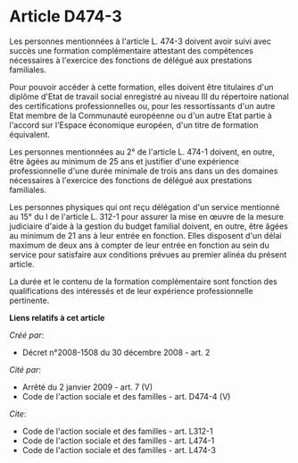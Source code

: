 # Article D474-3

Les personnes mentionnées à l'article L. 474-3 doivent avoir suivi avec succès une formation complémentaire attestant des
compétences nécessaires à l'exercice des fonctions de délégué aux prestations familiales. 

Pour pouvoir accéder à cette formation, elles doivent être titulaires d'un diplôme d'Etat de travail social enregistré au
niveau III du répertoire national des certifications professionnelles ou, pour les ressortissants d'un autre Etat membre de
la Communauté européenne ou d'un autre Etat partie à l'accord sur l'Espace économique européen, d'un titre de formation
équivalent. 

Les personnes mentionnées au 2° de l'article L. 474-1 doivent, en outre, être âgées au minimum de 25 ans et justifier d'une
expérience professionnelle d'une durée minimale de trois ans dans un des domaines nécessaires à l'exercice des fonctions de
délégué aux prestations familiales. 

Les personnes physiques qui ont reçu délégation d'un service mentionné au 15° du I de l'article L. 312-1 pour assurer la mise
en œuvre de la mesure judiciaire d'aide à la gestion du budget familial doivent, en outre, être âgées au minimum de 21 ans à
leur entrée en fonction. Elles disposent d'un délai maximum de deux ans à compter de leur entrée en fonction au sein du
service pour satisfaire aux conditions prévues au premier alinéa du présent article. 

La durée et le contenu de la formation complémentaire sont fonction des qualifications des intéressés et de leur expérience
professionnelle pertinente.

**Liens relatifs à cet article**

_Créé par_:

  - Décret n°2008-1508 du 30 décembre 2008 - art. 2

_Cité par_:

  - Arrêté du 2 janvier 2009 - art. 7 (V)
  - Code de l'action sociale et des familles - art. D474-4 (V)

_Cite_:

  - Code de l'action sociale et des familles - art. L312-1
  - Code de l'action sociale et des familles - art. L474-1
  - Code de l'action sociale et des familles - art. L474-3

